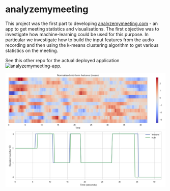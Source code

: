 # analyzemymeeting

This project was the first part to developing [analyzemymeeting.com](http://analyzemymeeting.com/) - an app to get meeting statistics and visualisations. The first objective was to investigate how machine-learning could be used for this purpose. In particular we investigate how to build the input features from the audio recording and then using the k-means clustering algorithm to get various statistics on the meeting.

See this other repo for the actual deployed application ![analyzemymeeting-app](https://github.com/tsando/analyzemymeeting-app).



![Example feature matrix](https://github.com/tsando/analyzemymeeting/blob/master/images/feature_matrix.png)
![Example speaker timeline comparing truth vs prediction](https://github.com/tsando/analyzemymeeting/blob/master/images/speaker_timeline_truth_vs_pred.png)
